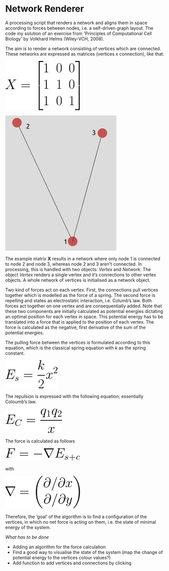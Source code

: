# Network Renderer
A processing script that renders a network and aligns them in space according to forces between nodes, i.e. a self-driven graph layout. The code my solution of an exercise from 'Principles of Computational Cell Biology' by Volkhard Helms (Wiley-VCH, 2008).

The aim is to render a network consisting of vertices which are connected. These networks are expressed as matrices (vertices x connection), like that:

![](/img/sample_matrix.png)


![](/img/rendered_network.jpeg)
           
The example matrix **X** results in a network where only node 1 is connected to node 2 and node 3, whereas node 2 and 3 aren't connected. In processing, this is handled with two objects: *Vertex* and *Network*. The object *Vertex* renders a single vertex and it’s connections to other vertex objects. A whole network of vertices is initialised as a network object. 

Two kind of forces act on each vertex. First, the connections pull vertices together which is modelled as the force of a spring. The second force is repelling and states as electrostatic interaction, i.e. Columb’s law. Both forces act together on one vertex and are consequentially added. Note that these two components are initially calculated as potential energies dictating an optimal position for each vertex in space. This potential energy has to be translated into a force that is applied to the position of each vertex. 
The force is calculated as the negative, first derivative of the sum of the potential energies.

The pulling force between the vertices is formulated according to this equation, which is the classical spring equation with *k* as the spring constant.

![](/img/spring_force.png)

The repulsion is expressed with the following equation; essentially Coloumb’s law.

![](/img/coloumb_force.png)

The force is calculated as follows

![](/img/force_field.png)

with

![](/img/nabla.png)


Therefore, the ‘goal’ of the algorithm is to find a configuration of the vertices, in which no net force is acting on them, i.e. the state of minimal energy of the system. 


*What has to be done*
* Adding an algorithm for the force calculation
* Find a good way to visualise the state of the system (map the change of potential energy to the vertices colour values?)
* Add function to add vertices and connections by clicking

